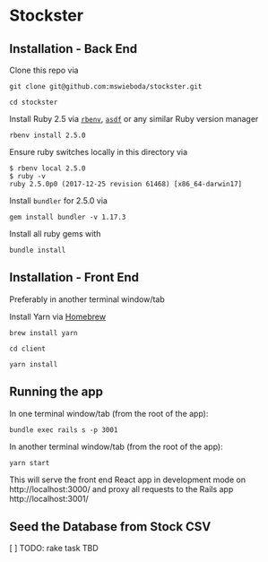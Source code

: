 # Stockster

## Installation - Back End

Clone this repo via

```
git clone git@github.com:mswieboda/stockster.git
```

```
cd stockster
```

Install Ruby 2.5 via [`rbenv`](https://github.com/rbenv/rbenv), [`asdf`](https://github.com/asdf-vm/asdf) or any similar Ruby version manager

```
rbenv install 2.5.0
```

Ensure ruby switches locally in this directory via

```
$ rbenv local 2.5.0
$ ruby -v
ruby 2.5.0p0 (2017-12-25 revision 61468) [x86_64-darwin17]
```

Install `bundler` for 2.5.0 via

```
gem install bundler -v 1.17.3
```

Install all ruby gems with

```
bundle install
```

## Installation - Front End

Preferably in another terminal window/tab

Install Yarn via [Homebrew](https://brew.sh/)

```
brew install yarn
```

```
cd client
```

```
yarn install
```

## Running the app

In one terminal window/tab (from the root of the app):

```
bundle exec rails s -p 3001
```

In another terminal window/tab (from the root of the app):

```
yarn start
```

This will serve the front end React app in development mode on http://localhost:3000/ and proxy all requests to the Rails app http://localhost:3001/


## Seed the Database from Stock CSV

[ ] TODO: rake task TBD
